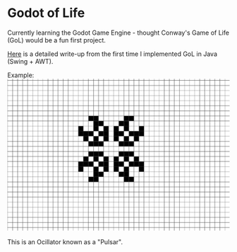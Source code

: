 # Godot of Life

Currently learning the Godot Game Engine - thought Conway's Game of Life (GoL) would be a fun first project.

[Here](https://github.com/MrThygesen16/JavaNoise) is a detailed write-up from the first time I implemented GoL in Java (Swing + AWT).


Example:
![gif of game of life](https://github.com/MrThygesen16/godot-of-life/blob/main/docs/GIF%2011-01-2024%205-01-38%20PM.gif)


This is an Ocillator known as a "Pulsar".